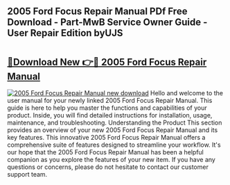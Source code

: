 ## 2005 Ford Focus Repair Manual PDf Free Download - Part-MwB Service Owner Guide - User Repair Edition byUJS

# <h2><a href="http://bc11483.oget.top/?id=2005+Ford+Focus+Repair+Manual">🔗Download New 👉🔴 2005 Ford Focus Repair Manual</a></h2>

[![2005 Ford Focus Repair Manual new download](https://i.imgur.com/5g1atiW.png)](http://bc11483.oget.top/?id=2005+Ford+Focus+Repair+Manual)
Hello and welcome to the user manual for your newly linked 2005 Ford Focus Repair Manual. This guide is here to help you master the functions and capabilities of your product. Inside, you will find detailed instructions for installation, usage, maintenance, and troubleshooting. Understanding the Product This section provides an overview of your new 2005 Ford Focus Repair Manual and its key features. This innovative 2005 Ford Focus Repair Manual offers a comprehensive suite of features designed to streamline your workflow. It's our hope that the 2005 Ford Focus Repair Manual has been a helpful companion as you explore the features of your new item. If you have any questions or concerns, please do not hesitate to contact our customer support team.
